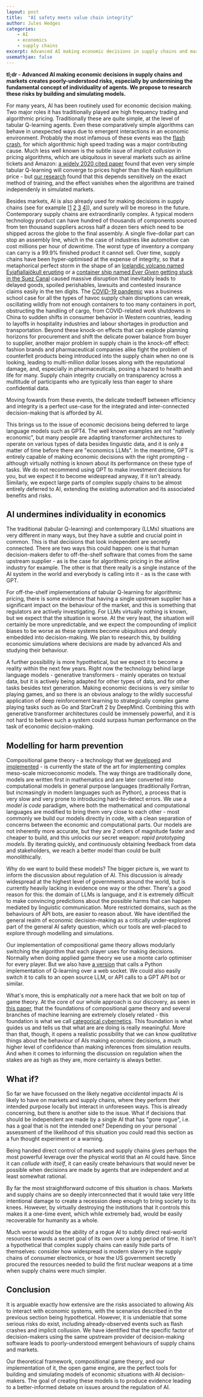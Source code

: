 ```yaml
---
layout: post
title:  "AI safety meets value chain integrity"
author: Jules Hedges
categories: 
    - AI
    - economics
    - supply chains
excerpt: Advanced AI making economic decisions in supply chains and markets creates poorly-understood risks, especially by undermining the fundamental concept of individuality of agents. We propose to research these risks by building and simulating models.
usemathjax: false
---
```


**tl;dr - Advanced AI making economic decisions in supply chains and markets creates poorly-understood risks, especially by undermining the fundamental concept of individuality of agents. We propose to research these risks by building and simulating models.**

For many years, AI has been routinely used for economic decision making. Two major roles it has traditionally played are high frequency trading and algorithmic pricing. Traditionally these are quite simple, at the level of tabular Q-learning agents. Even these comparatively simple algorithms can behave in unexpected ways due to emergent interactions in an economic environment. Probably the most infamous of these events was the [flash crash](https://en.wikipedia.org/wiki/2010_flash_crash), for which algorithmic high speed trading was a major contributing cause. Much less well known is the subtle issue of *implicit collusion* in pricing algorithms, which are ubiquitous in several markets such as airline tickets and Amazon: [a widely 2020 cited paper](https://www.aeaweb.org/articles?id=10.1257/aer.20190623) found that even very simple tabular Q-learning will converge to prices higher than the Nash equilibrium price - but [our research](https://arxiv.org/abs/2201.00345) found that this depends sensitively on the exact method of training, and the effect vanishes when the algorithms are trained independenly in simulated markets.

Besides markets, AI is also already used for making decisions in supply chains (see for example \[[1](https://www.thomsonreuters.com/en-us/posts/technology/ai-supply-chains/) [2](https://www.mckinsey.com/capabilities/operations/our-insights/autonomous-supply-chain-planning-for-consumer-goods-companies) [3](https://www.forbes.com/sites/forbestechcouncil/2023/08/08/ais-role-in-supply-chain-management-and-how-organizations-can-get-started/) [4](https://www.accenture.com/us-en/blogs/business-functions-blog/generative-ai-why-smarter-supply-chains-are-here)\]), and surely will be moreso in the future. Contemporary supply chains are extraordinarily complex. A typical modern technology product can have hundred of thousands of components sourced from ten thousand suppliers across half a dozen tiers which need to be shipped across the globe to the final assembly. A single five-dollar part can stop an assembly line, which in the case of industries like automotive can cost millions per hour of downtime. The worst type of inventory a company can carry is a 99.9% finished product it cannot sell. Over time, supply chains have been hyper-optimised at the expense of integrity, so that a metaphorical perfect storm in the shape of an [Icelandic volcano named Eyjafjallajökull erupting](https://en.wikipedia.org/wiki/2010_eruptions_of_Eyjafjallaj%C3%B6kull) or a [container ship named *Ever Given* getting stuck in the Suez Canal](https://en.wikipedia.org/wiki/2021_Suez_Canal_obstruction) caused massive disruption that inevitably leads to delayed goods, spoiled perishables, lawsuits and contested insurance claims easily in the ten digits. The [COVID-19 pandemic](https://www.ey.com/en_gl/supply-chain/how-covid-19-impacted-supply-chains-and-what-comes-next) was a business school case for all the types of havoc supply chain disruptions can wreak, oscillating wildly from not enough containers to too many containers in port, obstructing the handling of cargo, from COVID-related work shutdowns in China to sudden shifts in consumer behavior in Western countries, leading to layoffs in hospitality industries and labour shortages in production and transportation. Beyond these knock-on effects that can explode planning horizons for procurement and shift the delicate power balance from buyer to supplier, another major problem in supply chain is the knock-off effect: fashion brands and pharmaceutical companies alike fight the problem of counterfeit products being introduced into the supply chain when no one is looking, leading to multi-million dollar losses along with the reputational damage, and, especially in pharmaceuticals, posing a hazard to health and life for many. Supply chain integrity crucially on transparency across a multitude of participants who are typically less than eager to share confidential data. 

Moving fowards from these events, the delicate tredeoff between efficiency and integrity is a perfect use-case for the integrated and inter-connected decision-making that is afforded by AI.

This brings us to the issue of economic decisions being deferred to large language models such as GPT4. The well known examples are not "natively economic", but many people are adapting transformer architectures to operate on various types of data besides linguistic data, and it is only a matter of time before there are "economics LLMs". In the meantime, GPT is entirely capable of making economic decisions with the right prompting - although virtually nothing is known about its performance on these type of tasks. We do not recommend using GPT to make investment decisions for you, but we expect it to become widespread anyway, if it isn't already. Similarly, we expect large parts of complex supply chains to be almost entirely deferred to AI, extending the existing automation and its associated benefits and risks.

## AI undermines individuality in economics

The traditional (tabular Q-learning) and contemporary (LLMs) situations are very different in many ways, but they have a subtle and crucial point in common. This is that decisions that look independent are secretly connected. There are two ways this could happen: one is that human decision-makers defer to off-the-shelf software that comes from the same upstream supplier - as is the case for algorithmic pricing in the airline industry for example. The other is that there really is a single instance of the AI system in the world and everybody is calling into it - as is the case with GPT.

For off-the-shelf implementations of tabular Q-learning for algorithmic pricing, there is some evidence that having a single upstream supplier has a significant impact on the behaviour of the market, and this is something that regulators are actively investigating. For LLMs virtually nothing is known, but we expect that the situation is worse. At the very least, the situation will certainly be more unpredictable, and we expect the compounding of implicit biases to be worse as these systems become ubiquitous and deeply embedded into decision-making. We plan to research this, by building economic simulations where decisions are made by advanced AIs and studying their behaviour.

A further possibility is more hypothetical, but we expect it to become a reality within the next few years. Right now the technology behind large language models - generative transformers - mainly operates on textual data, but it is actively being adapted for other types of data, and for other tasks besides text generation. Making economic decisions is very similar to playing games, and so there is an obvious analogy to the wildly successful application of deep reinforcement learning to strategically complex game playing tasks such as Go and StarCraft 2 by DeepMind. Combining this with generative transformer architectures could be immensely powerful, and it is not hard to believe such a system could surpass human performance on the task of economic decision-making.

## Modelling for harm prevention

Compositional game theory - a technology that we [developed](https://arxiv.org/abs/1603.04641) and [implemented](https://github.com/CyberCat-Institute/open-game-engine) - is currently the state of the art for implementing complex meso-scale microeconomic models. The way things are traditionally done, models are written first in mathematics and are later converted into computational models in general purpose languages (traditionally Fortran, but increasingly in modern languages such as Python), a process that is very slow and very prone to introducing hard-to-detect errors. We use a *model is code* paradigm, where both the mathematical and computational languages are modified to bring them very close to each other - most commonly we build our models directly in code, with a clean separation of concerns between the economic and computational parts. Our models are not inherently more accurate, but they are 2 orders of magnitude faster and cheaper to build, and this unlocks our secret weapon: *rapid prototyping models*. By iterating quickly, and continuously obtaining feedback from data and stakeholders, we reach a better model than could be built monolithically.

Why do we want to build these models? The bigger picture is, we want to inform the discussion about regulation of AI. This discussion is already widespread at the highest level of governments around the world, but is currently heavily lacking in evidence one way or the other. There's a good reason for this: the domain of LLMs is language, and it is extremely difficult to make convincing predictions about the possible harms that can happen mediated by linguistic communication. More restricted domains, such as the behaviours of API bots, are easier to reason about. We have identified the general realm of economic decision-making as a critically under-explored part of the general AI safety question, which our tools are well-placed to explore through modelling and simulations.

Our implementation of compositional game theory allows modularly switching the algorithm that each player uses for making decisions. Normally when doing applied game theory we use a monte carlo optimiser for every player. But we also have [a version](https://github.com/CyberCat-Institute/open-games-RLib) that calls a Python implementation of Q-learning over a web socket. We could also easily switch it to calls to an open source LLM, or API calls to a GPT API bot or similar.

What's more, this is emphatically *not* a mere hack that we bolt on top of game theory. At the core of our whole approach is our discovery, as seen in [this paper](https://arxiv.org/abs/2105.06332), that the foundations of compositional game theory and several branches of machine learning are extremely closely related - this foundation is what we call [categorical cybernetics](https://cybercat.institute/2022/05/29/what-is-categorical-cybernetics/). This foundation is what guides us and tells us that what are are doing is really meaningful. More than that, though, it opens a realistic possibility that we can know *qualitative* things about the behaviour of AIs making economic decisions, a much higher level of confidence than making inferences from simulation results. And when it comes to informing the discussion on regulation when the stakes are as high as they are, more certainty is always better.

## What if?

So far we have focussed on the likely negative *accidental* impacts AI is likely to have on markets and supply chains, where they perform their intended purpose locally but interact in unforeseen ways. This is already concerning, but there is another side to the issue. What if decisions that should be independent are made by a single AI that has "gone rogue", i.e. has a goal that is not the intended one? Depending on your personal assessment of the likelihood of this situation you could read this section as a fun thought experiment or a warning.

Being handed direct control of markets and supply chains gives perhaps the most powerful leverage over the physical world that an AI could have. Since it can *collude with itself*, it can easily create behaviours that would never be possible when decisions are made by agents that are independent and at least somewhat rational.

By far the most straightforward outcome of this situation is chaos. Markets and supply chains are so deeply interconnected that it would take very little intentional damage to create a recession deep enough to bring society to its knees. However, by virtually destroying the institutions that it controls this makes it a one-time event, which while extremely bad, would be easily recoverable for humanity as a whole.

Much worse would be the ability of a rogue AI to subtly direct real-world resources towards a secret goal of its own over a long period of time. It isn't a hypothetical that complex supply chains can easily hide parts of themselves: consider how widespread is modern slavery in the supply chains of consumer electronics, or how the US government secretly procured the resources needed to build the first nuclear weapons at a time when supply chains were much simpler.

## Conclusion

It is arguable exactly how extensive are the risks associated to allowing AIs to interact with economic systems, with the scenarios described in the previous section being hypothetical. However, it is undeniable that some serious risks do exist, including already-observed events such as flash crashes and implicit collusion. We have identified that the specific factor of decision-makers using the same upstream provider of decision-making software leads to poorly-understood emergent behaviours of supply chains and markets. 

Our theoretical framework, compositional game theory, and our implementation of it, the open game engine, are the perfect tools for building and simulating models of economic situations with AI decision-makers. The goal of creating these models is to produce evidence leading to a better-informed debate on issues around the regulation of AI.
